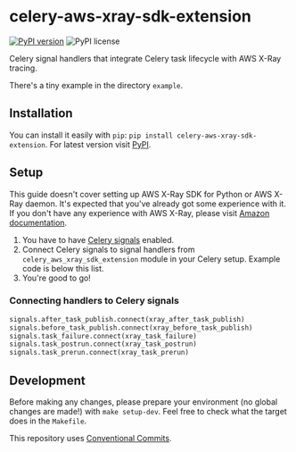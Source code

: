 # celery-aws-xray-sdk-extension

[![PyPI version](https://img.shields.io/pypi/v/celery-aws-xray-sdk-extension)](https://pypi.org/project/celery-aws-xray-sdk-extension/) ![PyPI license](https://img.shields.io/pypi/l/celery-aws-xray-sdk-extension)

Celery signal handlers that integrate Celery task lifecycle with AWS X-Ray tracing.

There's a tiny example in the directory `example`.

## Installation

You can install it easily with `pip`: `pip install celery-aws-xray-sdk-extension`. For latest version visit [PyPI](https://pypi.org/project/celery-aws-xray-sdk-extension/).

## Setup

This guide doesn't cover setting up AWS X-Ray SDK for Python or AWS X-Ray daemon. It's expected that you've already got some experience with it. If you don't have any experience with AWS X-Ray, please visit [Amazon documentation](https://docs.aws.amazon.com/xray/latest/devguide/aws-xray.html).

1. You have to have [Celery signals](https://docs.celeryq.dev/en/stable/userguide/signals.html) enabled.
2. Connect Celery signals to signal handlers from `celery_aws_xray_sdk_extension` module in your Celery setup. Example code is below this list.
3. You're good to go!

### Connecting handlers to Celery signals

```python
signals.after_task_publish.connect(xray_after_task_publish)
signals.before_task_publish.connect(xray_before_task_publish)
signals.task_failure.connect(xray_task_failure)
signals.task_postrun.connect(xray_task_postrun)
signals.task_prerun.connect(xray_task_prerun)
```

## Development

Before making any changes, please prepare your environment (no global changes are made!) with `make setup-dev`. Feel free to check what the target does in the `Makefile`.

This repository uses [Conventional Commits](https://www.conventionalcommits.org/en/v1.0.0/).
